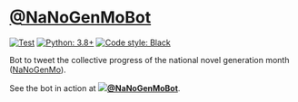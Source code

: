# [@NaNoGenMoBot](https://twitter.com/NaNoGenMoBot)

[![Test](https://github.com/hugovk/nanogenmobot/actions/workflows/test.yml/badge.svg)](https://github.com/hugovk/nanogenmobot/actions/workflows/test.yml)
[![Python: 3.8+](https://img.shields.io/badge/python-3.8+-blue.svg)](https://www.python.org/downloads/)
[![Code style: Black](https://img.shields.io/badge/code%20style-Black-000000.svg)](https://github.com/psf/black)

Bot to tweet the collective progress of the national novel generation month
([NaNoGenMo](https://nanogenmo.github.io)).

See the bot in action at
**[![](https://botsin.space/favicon.ico)@NaNoGenMoBot](https://botsin.space/@NaNoGenMoBot)**.
